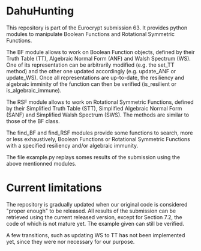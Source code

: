 # DahuHunting

This repository is part of the Eurocrypt submission 63.
It provides python modules to manipulate Boolean Functions and Rotational Symmetric Functions.

The BF module allows to work on Boolean Function objects, defined by their Truth Table (TT), Algebraic Normal Form (ANF) and Walsh Spectrum (WS). One of its representation can be arbitrarily modified (e.g. the set_TT method) and the other one updated accordingly (e.g. update_ANF or update_WS). Once all representations are up-to-date, the resiliency and algebraic imminity of the function can then be verified (is_resilient or is_algebraic_immune).

The RSF module allows to work on Rotational Symmetric Functions, defined by their Simplified Truth Table (STT), Simplified Algebraic Normal Form (SANF) and Simplified Walsh Spectrum (SWS). The methods are similar to those of the BF class.

The find_BF and find_RSF modules provide some functions to search, more or less exhaustively, Boolean Functions or Rotational Symmetric Functions with a specified resiliency and/or algebraic immunity.

The file example.py replays somes results of the submission using the above mentionned modules.


# Current limitations

The repository is gradually updated when our original code is considered "proper enough" to be released.
All results of the submission can be retrieved using the current released version, except for Section 7.2, the code of which is not mature yet. The example given can still be verified.

A few transitions, such as updating WS to TT has not been implemented yet, since they were nor necessary for our purpose.